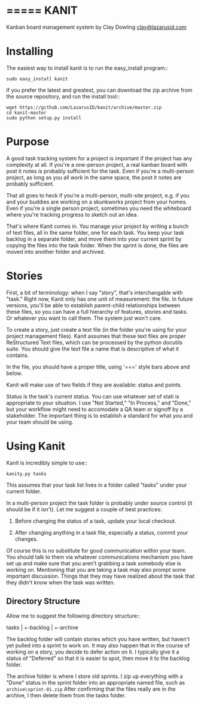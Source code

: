=====
KANIT
=====

Kanban board management system by Clay Dowling <clay@lazarusid.com>

Installing
==========

The easiest way to install kanit is to run the easy_install program::

	sudo easy_install kanit

If you prefer the latest and greatest, you can download the zip archive
from the source repository, and run the install tool::

	wget https://github.com/LazarusID/kanit/archive/master.zip
	cd kanit-master
	sudo python setup.py install


Purpose
=======

A good task tracking system for a project is important if the project
has any complexity at all.  If you're a one-person project, a real
kanban board with post it notes is probably sufficient for the task.
Even if you're a multi-person project, as long as you all work in the
same space, the post it notes are probably sufficient.

That all goes to heck if you're a multi-person, multi-site project,
e.g. if you and your buddies are working on a skunkworks project
from your homes.  Even if you're a single person project, sometimes
you need the whiteboard where you're tracking progress to sketch out
an idea.

That's where Kanit comes in.  You manage your project by writing a
bunch of text files, all in the same folder, one for each task.  You
keep your task backlog in a separate folder, and move them into your
current sprint by copying the files into the task folder.  When the 
sprint is done, the files are moved into another folder and archived.

Stories
=======

First, a bit of terminology: when I say "story", that's interchangable
with "task."  Right now, Kanit only has one unit of measurement: the
file.  In future versions, you'll be able to establish parent-child
relationships between these files, so you can have a full hierarchy
of features, stories and tasks.  Or whatever you want to call them.  The
system just won't care.

To create a story, just create a text file (in the folder you're using
for your project management files).  Kanit assumes that these text files
are proper ReStructured Text files, which can be processed by the python
docutils suite.  You should give the text file a name that is 
descriptive of what it contains.

In the file, you should have a proper title, using '===' style bars
above and below.

Kanit will make use of two fields if they are available: status and points.

Status is the task's current status.  You can use whatever set of stati
is appropriate to your situation.  I use "Not Started," "In Process,"
and "Done," but your workflow might need to accomodate a QA team or 
signoff by a stakeholder.  The important thing is to establish a standard
for what you and your team should be using.


Using Kanit
===========

Kanit is incredibly simple to use::

	kanity.py tasks

This assumes that your task list lives in a folder called "tasks" under
your current folder.

In a multi-person project the task folder is probably under source
control (it should be if it isn't).  Let me suggest a couple of best
practices:

1. Before changing the status of a task, update your local checkout.

2. After changing anything in a task file, especially a status, commit
   your changes.

Of course this is no substitute for good communication within your team.
You should talk to them via whatever communications mechanism you have
set up and make sure that you aren't grabbing a task somebody else is
working on.  Mentioning that you are taking a task may also prompt some
important discussion.  Things that they may have realized about the task
that they didn't know when the task was written.

Directory Structure
-------------------

Allow me to suggest the following directory structure::

  tasks
      |
      +-backlog
      |
      +-archive

The backlog folder will contain stories which you have written, but
haven't yet pulled into a sprint to work on.  It may also happen that in
the course of working on a story, you decide to defer action on it.  I
typically give it a status of "Deferred" so that it is easier to spot,
then move it to the backlog folder.

The archive folder is where I store old sprints.  I zip up everything
with a "Done" status in the sprint folder into an appropriate named
file, such as `archive\sprint-01.zip`  After confirming that the files
really are in the archive, I then delete them from the tasks folder.


